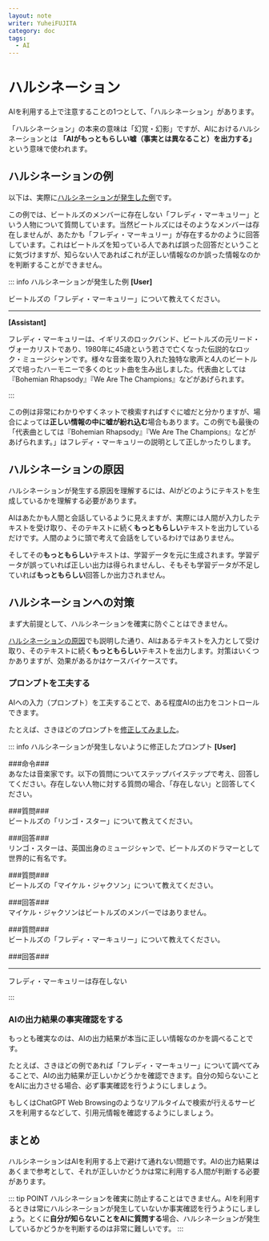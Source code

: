 ```yaml
---
layout: note
writer: YuheiFUJITA
category: doc
tags:
  - AI
---
```


# ハルシネーション

AIを利用する上で注意することの1つとして、「ハルシネーション」があります。

「ハルシネーション」の本来の意味は「幻覚・幻影」ですが、AIにおけるハルシネーションとは **「AIがもっともらしい嘘（事実とは異なること）を出力する」** という意味で使われます。

## ハルシネーションの例

以下は、実際に[ハルシネーションが発生した例](https://platform.openai.com/playground/p/oRHCn9E9EPGCZ6SYw4y6VxdA?model=text-davinci-003)です。

この例では、ビートルズのメンバーに存在しない「フレディ・マーキュリー」という人物について質問しています。当然ビートルズにはそのようなメンバーは存在しませんが、あたかも「フレディ・マーキュリー」が存在するかのように回答しています。これはビートルズを知っている人であれば誤った回答だということに気づけますが、知らない人であればこれが正しい情報なのか誤った情報なのかを判断することができません。

::: info ハルシネーションが発生した例
**[User]**

ビートルズの「フレディ・マーキュリー」について教えてください。

---

<!-- markdownlint-disable-next-line MD036 -->
**[Assistant]**

<!-- 無視 -->フレディ・マーキュリーは、イギリスのロックバンド、ビートルズの元リード・ヴォーカリストであり、1980年に45歳という若さで亡くなった伝説的なロック・ミュージシャンです。様々な音楽を取り入れた独特な歌声と4人のビートルズで培ったハーモニーで多くのヒット曲を生み出しました。代表曲としては『Bohemian Rhapsody』『We Are The Champions』などがあげられます。
:::

この例は非常にわかりやすくネットで検索すればすぐに嘘だと分かりますが、場合によっては**正しい情報の中に嘘が紛れ込む**場合もあります。この例でも最後の「代表曲としては『Bohemian Rhapsody』『We Are The Champions』などがあげられます。」はフレディ・マーキュリーの説明として正しかったりします。

## ハルシネーションの原因

ハルシネーションが発生する原因を理解するには、AIがどのようにテキストを生成しているかを理解する必要があります。

AIはあたかも人間と会話しているように見えますが、実際には人間が入力したテキストを受け取り、そのテキストに続く**もっともらしい**テキストを出力しているだけです。人間のように頭で考えて会話をしているわけではありません。

そしてその**もっともらしい**テキストは、学習データを元に生成されます。学習データが誤っていれば正しい出力は得られませんし、そもそも学習データが不足していれば**もっともらしい**回答しか出力されません。

## ハルシネーションへの対策

まず大前提として、ハルシネーションを確実に防ぐことはできません。

[ハルシネーションの原因](#ハルシネーションの原因)でも説明した通り、AIはあるテキストを入力として受け取り、そのテキストに続く**もっともらしい**テキストを出力します。対策はいくつかありますが、効果があるかはケースバイケースです。

### プロンプトを工夫する

AIへの入力（プロンプト）を工夫することで、ある程度AIの出力をコントロールできます。

たとえば、さきほどのプロンプトを[修正してみました](https://platform.openai.com/playground/p/VnIKTuLzXPPed61No5PESDOS?model=text-davinci-003)。

::: info ハルシネーションが発生しないように修正したプロンプト
**[User]**

<!-- markdownlint-disable-next-line MD020 MD018 -->
###命令###<br>
あなたは音楽家です。以下の質問についてステップバイステップで考え、回答してください。存在しない人物に対する質問の場合、「存在しない」と回答してください。

<!-- markdownlint-disable-next-line MD020 MD018 -->
###質問###<br>
ビートルズの「リンゴ・スター」について教えてください。

<!-- markdownlint-disable-next-line MD020 MD018 -->
###回答###<br>
リンゴ・スターは、英国出身のミュージシャンで、ビートルズのドラマーとして世界的に有名です。

<!-- markdownlint-disable-next-line MD020 MD018 -->
###質問###<br>
ビートルズの「マイケル・ジャクソン」について教えてください。

<!-- markdownlint-disable-next-line MD020 MD018 -->
###回答###<br>
マイケル・ジャクソンはビートルズのメンバーではありません。

<!-- markdownlint-disable-next-line MD020 MD018 -->
###質問###<br>
ビートルズの「フレディ・マーキュリー」について教えてください。

<!-- markdownlint-disable-next-line MD020 MD018 -->
###回答###<br>

---

フレディ・マーキュリーは存在しない

:::

### AIの出力結果の事実確認をする

もっとも確実なのは、AIの出力結果が本当に正しい情報なのかを調べることです。

たとえば、さきほどの例であれば「フレディ・マーキュリー」について調べてみることで、AIの出力結果が正しいかどうかを確認できます。自分の知らないことをAIに出力させる場合、必ず事実確認を行うようにしましょう。

もしくはChatGPT Web Browsingのようなリアルタイムで検索が行えるサービスを利用するなどして、引用元情報を確認するようにしましょう。

## まとめ

ハルシネーションはAIを利用する上で避けて通れない問題です。AIの出力結果はあくまで参考として、それが正しいかどうかは常に利用する人間が判断する必要があります。

::: tip POINT
ハルシネーションを確実に防止することはできません。AIを利用するときは常にハルシネーションが発生していないか事実確認を行うようにしましょう。とくに**自分が知らないことをAIに質問する**場合、ハルシネーションが発生しているかどうかを判断するのは非常に難しいです。
:::
